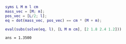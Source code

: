 ``` matlab
syms L M m l cm
mass_vec = [M; m];
pos_vec = [L/2; l];
eq = dot(mass_vec, pos_vec) == cm * (M + m);

eval(subs(solve(eq, l), [L M m cm], [2 1.8 2.4 1.2]))
```

``` matlabTextOutput
ans = 1.3500
```
